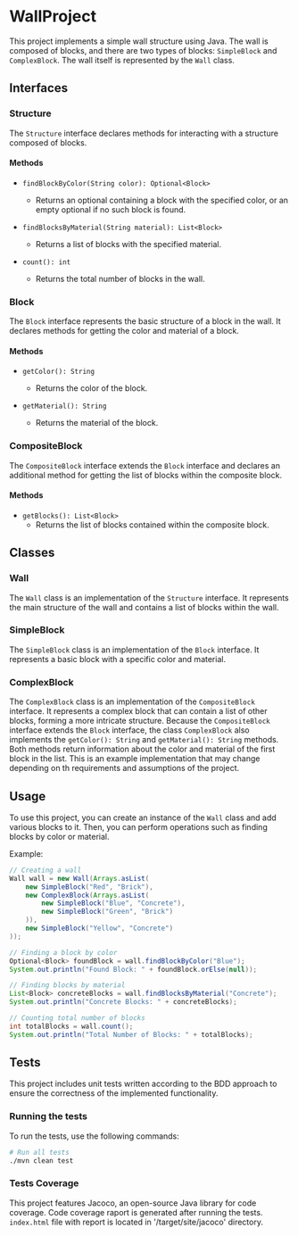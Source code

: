 # WallProject

This project implements a simple wall structure using Java. The wall is composed of blocks, and there are two types of blocks: `SimpleBlock` and `ComplexBlock`. The wall itself is represented by the `Wall` class.

## Interfaces

### Structure

The `Structure` interface declares methods for interacting with a structure composed of blocks.

#### Methods

- `findBlockByColor(String color): Optional<Block>`
  - Returns an optional containing a block with the specified color, or an empty optional if no such block is found.

- `findBlocksByMaterial(String material): List<Block>`
  - Returns a list of blocks with the specified material.

- `count(): int`
  - Returns the total number of blocks in the wall.

### Block

The `Block` interface represents the basic structure of a block in the wall. It declares methods for getting the color and material of a block.

#### Methods

- `getColor(): String`
  - Returns the color of the block.

- `getMaterial(): String`
  - Returns the material of the block.

### CompositeBlock

The `CompositeBlock` interface extends the `Block` interface and declares an additional method for getting the list of blocks within the composite block.

#### Methods

- `getBlocks(): List<Block>`
  - Returns the list of blocks contained within the composite block.


## Classes

### Wall

The `Wall` class is an implementation of the `Structure` interface. It represents the main structure of the wall and contains a list of blocks within the wall.

### SimpleBlock

The `SimpleBlock` class is an implementation of the `Block` interface. It represents a basic block with a specific color and material.

### ComplexBlock

The `ComplexBlock` class is an implementation of the `CompositeBlock` interface. It represents a complex block that can contain a list of other blocks, forming a more intricate structure. Because the `CompositeBlock` interface extends the `Block` interface, the class `ComplexBlock` also implements the `getColor(): String` and `getMaterial(): String` methods. Both methods return information about the color and material of the first block in the list. This is an example implementation that may change depending on th requirements and assumptions of the project. 

## Usage

To use this project, you can create an instance of the `Wall` class and add various blocks to it. Then, you can perform operations such as finding blocks by color or material.

Example:

```java
// Creating a wall
Wall wall = new Wall(Arrays.asList(
    new SimpleBlock("Red", "Brick"),
    new ComplexBlock(Arrays.asList(
        new SimpleBlock("Blue", "Concrete"),
        new SimpleBlock("Green", "Brick")
    )),
    new SimpleBlock("Yellow", "Concrete")
));

// Finding a block by color
Optional<Block> foundBlock = wall.findBlockByColor("Blue");
System.out.println("Found Block: " + foundBlock.orElse(null));

// Finding blocks by material
List<Block> concreteBlocks = wall.findBlocksByMaterial("Concrete");
System.out.println("Concrete Blocks: " + concreteBlocks);

// Counting total number of blocks
int totalBlocks = wall.count();
System.out.println("Total Number of Blocks: " + totalBlocks);
```
## Tests

This project includes unit tests written according to the BDD approach to ensure the correctness of the implemented functionality.

### Running the tests

To run the tests, use the following commands:

```bash
# Run all tests
./mvn clean test
```

### Tests Coverage

This project features Jacoco, an open-source Java library for code coverage. Code coverage raport is generated after running the tests. `index.html` file with report is located in '/target/site/jacoco' directory.


